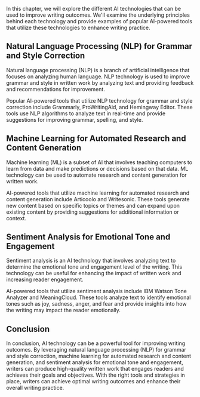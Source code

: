 
In this chapter, we will explore the different AI technologies that can be used to improve writing outcomes. We'll examine the underlying principles behind each technology and provide examples of popular AI-powered tools that utilize these technologies to enhance writing practice.

Natural Language Processing (NLP) for Grammar and Style Correction
------------------------------------------------------------------

Natural language processing (NLP) is a branch of artificial intelligence that focuses on analyzing human language. NLP technology is used to improve grammar and style in written work by analyzing text and providing feedback and recommendations for improvement.

Popular AI-powered tools that utilize NLP technology for grammar and style correction include Grammarly, ProWritingAid, and Hemingway Editor. These tools use NLP algorithms to analyze text in real-time and provide suggestions for improving grammar, spelling, and style.

Machine Learning for Automated Research and Content Generation
--------------------------------------------------------------

Machine learning (ML) is a subset of AI that involves teaching computers to learn from data and make predictions or decisions based on that data. ML technology can be used to automate research and content generation for written work.

AI-powered tools that utilize machine learning for automated research and content generation include Articoolo and Writesonic. These tools generate new content based on specific topics or themes and can expand upon existing content by providing suggestions for additional information or context.

Sentiment Analysis for Emotional Tone and Engagement
----------------------------------------------------

Sentiment analysis is an AI technology that involves analyzing text to determine the emotional tone and engagement level of the writing. This technology can be useful for enhancing the impact of written work and increasing reader engagement.

AI-powered tools that utilize sentiment analysis include IBM Watson Tone Analyzer and MeaningCloud. These tools analyze text to identify emotional tones such as joy, sadness, anger, and fear and provide insights into how the writing may impact the reader emotionally.

Conclusion
----------

In conclusion, AI technology can be a powerful tool for improving writing outcomes. By leveraging natural language processing (NLP) for grammar and style correction, machine learning for automated research and content generation, and sentiment analysis for emotional tone and engagement, writers can produce high-quality written work that engages readers and achieves their goals and objectives. With the right tools and strategies in place, writers can achieve optimal writing outcomes and enhance their overall writing practice.
